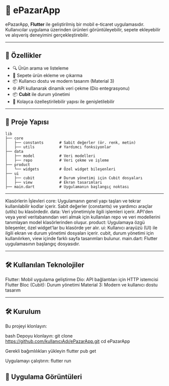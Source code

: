 # 📱 ePazarApp  

ePazarApp, **Flutter** ile geliştirilmiş bir mobil e-ticaret uygulamasıdır. Kullanıcılar uygulama üzerinden ürünleri görüntüleyebilir, sepete ekleyebilir ve alışveriş deneyimini gerçekleştirebilir.  

---

## 🚀 Özellikler

- 🔍 Ürün arama ve listeleme  
- 🛒 Sepete ürün ekleme ve çıkarma  
- 📦 Kullanıcı dostu ve modern tasarım (Material 3)  
- 🌐 API kullanarak dinamik veri çekme (Dio entegrasyonu)  
- 📦 **Cubit** ile durum yönetimi  
- 🌟 Kolayca özelleştirilebilir yapısı ile genişletilebilir  

---

## 📂 Proje Yapısı

```plaintext
lib
├── core
│   ├── constants       # Sabit değerler (ör. renk, metin)
│   ├── utils           # Yardımcı fonksiyonlar
├── data
│   ├── model           # Veri modelleri
│   ├── repo            # Veri çekme ve işleme
├── product
│   └── widgets         # Özel widget bileşenleri
├── ui
│   ├── cubit           # Durum yönetimi için Cubit dosyaları
│   ├── view            # Ekran tasarımları
├── main.dart           # Uygulamanın başlangıç noktası
```
---

Klasörlerin İşlevleri
core: Uygulamanın genel yapı taşları ve tekrar kullanılabilir kodlar içerir. Sabit değerler (constants) ve yardımcı araçlar (utils) bu klasördedir.
data: Veri yönetimiyle ilgili işlemleri içerir. API'den veya yerel veritabanından veri almak için kullanılan repo ve veri modellerini tanımlayan model klasörlerinden oluşur.
product: Uygulamaya özgü bileşenler, özel widget'lar bu klasörde yer alır.
ui: Kullanıcı arayüzü (UI) ile ilgili ekran ve durum yönetimi dosyaları içerir. cubit, durum yönetimi için kullanılırken, view içinde farklı sayfa tasarımları bulunur.
main.dart: Flutter uygulamasının başlangıç dosyasıdır.

---

## 🛠️ Kullanılan Teknolojiler
Flutter: Mobil uygulama geliştirme
Dio: API bağlantıları için HTTP istemcisi
Flutter Bloc (Cubit): Durum yönetimi
Material 3: Modern ve kullanıcı dostu tasarım

---

## 🛠️ Kurulum
Bu projeyi klonlayın:

bash
Depoyu klonlayın:
git clone https://github.com/kullanıcıAdı/ePazarApp.git
cd ePazarApp

Gerekli bağımlılıkları yükleyin
flutter pub get

Uygulamayı çalıştırın:
flutter run

## 🎥 Uygulama Görüntüleri
